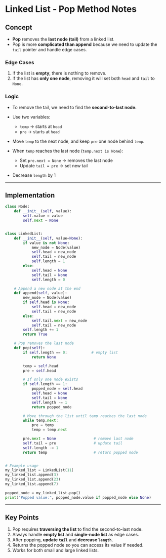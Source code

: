 # Linked List - Pop Method Notes

## Concept

- **Pop** removes the **last node (tail)** from a linked list.
- Pop is more **complicated than append** because we need to update the `tail` pointer and handle edge cases.

### Edge Cases

1. If the list is **empty**, there is nothing to remove.
2. If the list has **only one node**, removing it will set both `head` and `tail` to `None`.

### Logic

- To remove the tail, we need to find the **second-to-last node**.
- Use two variables:

  - `temp` → starts at `head`
  - `pre` → starts at `head`

- Move `temp` to the next node, and keep `pre` one node behind `temp`.
- When `temp` reaches the last node (`temp.next is None`):
  - Set `pre.next = None` → removes the last node
  - Update `tail = pre` → set new tail
- Decrease `length` by 1

---

## Implementation

```python
class Node:
    def __init__(self, value):
        self.value = value
        self.next = None


class LinkedList:
    def __init__(self, value=None):
        if value is not None:
            new_node = Node(value)
            self.head = new_node
            self.tail = new_node
            self.length = 1
        else:
            self.head = None
            self.tail = None
            self.length = 0

    # Append a new node at the end
    def append(self, value):
        new_node = Node(value)
        if self.head is None:
            self.head = new_node
            self.tail = new_node
        else:
            self.tail.next = new_node
            self.tail = new_node
        self.length += 1
        return True

    # Pop removes the last node
    def pop(self):
        if self.length == 0:           # empty list
            return None

        temp = self.head
        pre = self.head

        # If only one node exists
        if self.length == 1:
            popped_node = self.head
            self.head = None
            self.tail = None
            self.length -= 1
            return popped_node

        # Move through the list until temp reaches the last node
        while temp.next:
            pre = temp
            temp = temp.next

        pre.next = None                 # remove last node
        self.tail = pre                 # update tail
        self.length -= 1
        return temp                     # return popped node


# Example usage
my_linked_list = LinkedList(11)
my_linked_list.append(3)
my_linked_list.append(23)
my_linked_list.append(7)

popped_node = my_linked_list.pop()
print("Popped value:", popped_node.value if popped_node else None)
```

---

## Key Points

1. Pop requires **traversing the list** to find the second-to-last node.
2. Always handle **empty list** and **single-node list** as edge cases.
3. After popping, **update `tail`** and **decrease `length`**.
4. Returns the popped node so you can access its value if needed.
5. Works for both small and large linked lists.
